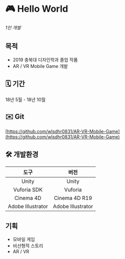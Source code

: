 # 🎮 Hello World

###### 1인 개발

## 목적
- 2019 충북대 디자인학과 졸업 작품
- AR / VR Mobile Game 개발

## 🗓️ 기간
18년 5월 - 18년 10월

## ✉️ Git
[https://github.com/wlsdhr0831/AR-VR-Mobile-Game](https://github.com/wlsdhr0831/AR-VR-Mobile-Game)

## 🛠️ 개발환경
|도구|버전|
|:---:|:---:|
|Unity|Unity|
|Vuforia SDK|Vuforia|
|Cinema 4D|Cinema 4D R19|
|Adobe Illustrator|Adobe Illustrator|

## 기획
- 모바일 게임
- 비선형적 스토리
- AR / VR
